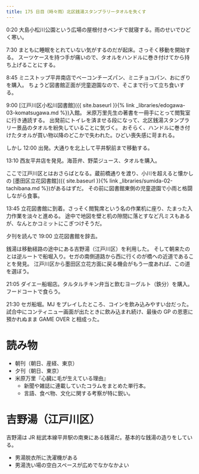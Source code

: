 ```yaml
---
title: 175 日目（時々雨）北区銭湯スタンプラリータオルを失くす
---
```


0:20 大島小松川公園という広場の屋根付きベンチで就寝する。雨のせいでひどく寒い。

7:30 まともに睡眠をとれていない気がするのだが起床。さっそく移動を開始する。
スーツケースを持つ手が痛いので、タオルをハンドルに巻き付けてから持ち上げることにする。

8:45 ミニストップ平井南店でベーコンチーズパン、ミニチョコパン、おにぎりを購入。
ちょうど図書館正面が児童遊園なので、そこまで行って立ち食いする。

9:00 [江戸川区小松川図書館]({{ site.baseurl }}{% link _libraries/edogawa-03-komatsugawa.md %})入館。
米原万里先生の著書を一冊手にとって閲覧室に行き通読する。
出発前にトイレを済ませる段になって、北区銭湯スタンプラリー景品のタオルを紛失していることに気づく。
おそらく、ハンドルに巻き付けたタオルが買い物以降のどこかで失われた。ひどい喪失感に苛まれる。

しかし 12:00 出発。大通りを北上して平井駅前まで移動する。

13:10 西友平井店を発見。海苔弁、野菜ジュース、タオルを購入。

ここで江戸川区とはおさらばとなる。蔵前橋通りを渡り、小川を超えると懐かしの
[墨田区立花図書館]({{ site.baseurl }}{% link _libraries/sumida-02-tachibana.md %})があるはずだ。
その前に図書館東側の児童遊園で小雨と格闘しながら食事。

13:45 立花図書館に到着。さっそく閲覧席という名の作業机に座り、たまった入力作業を淡々と進める。
途中で地図を壁と机の隙間に落とすなど凡ミスもあるが、なんとかコミットにこぎつけそうだ。

夕刊を読んで 19:00 立花図書館を辞去。

銭湯は移動経路の途中にある吉野湯（江戸川区）を利用した。
そして朝来たのとは逆ルートで船堀入り。セガの南側道路から西に行くのが橋への近道であることを発見。
江戸川区から墨田区立花方面に戻る機会がもう一度あれば、この道を選ぼう。

21:05 ダイエー船堀店。タルタルチキン弁当と飲むヨーグルト（鉄分）を購入。フードコートで食らう。

21:30 セガ船堀。MJ をプレイしたところ、コインを飲み込みやすい台だった。
試合中にコンティニュー画面が出たときに飲み込まれ続け、最後の GP の恩恵に預かれぬまま GAME OVER と相成った。

# 読み物

* 朝刊（朝日、産経、東京）
* 夕刊（朝日、東京）
* 米原万里『心臓に毛が生えている理由』
  * 新聞や雑誌に連載していたコラムをまとめた単行本。
  * 言語、食べ物、文化に関する考察が特に鋭い。

# 吉野湯（江戸川区）

吉野湯は JR 総武本線平井駅の南東にある銭湯だ。基本的な銭湯の造りをしている。

* 男湯脱衣所に洗濯機がある
* 男湯洗い場の空白スペースが広めでなかなかよい
